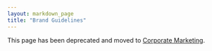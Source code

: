 ```yaml
---
layout: markdown_page
title: "Brand Guidelines"
---
```


This page has been deprecated and moved to [Corporate Marketing](https://github.com/isamu-isozaki/teamai_test/tree/master/marketing/corporate-marketing/#design/index.html.md). 
